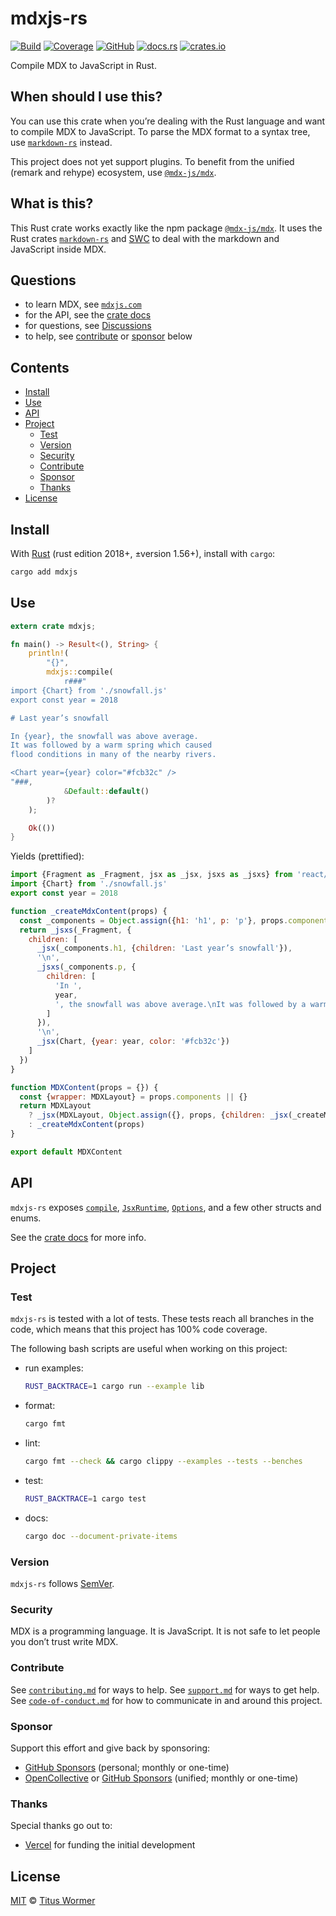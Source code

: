 # mdxjs-rs

[![Build][build-badge]][build]
[![Coverage][coverage-badge]][coverage]
[![GitHub][repo-badge]][repo]
[![docs.rs][docs-badge]][docs]
[![crates.io][crate-badge]][crate]

Compile MDX to JavaScript in Rust.

## When should I use this?

You can use this crate when you’re dealing with the Rust language and want
to compile MDX to JavaScript.
To parse the MDX format to a syntax tree, use [`markdown-rs`][markdown-rs] instead.

This project does not yet support plugins.
To benefit from the unified (remark and rehype) ecosystem, use
[`@mdx-js/mdx`][mdx-js].

## What is this?

This Rust crate works exactly like the npm package [`@mdx-js/mdx`][mdx-js].
It uses the Rust crates [`markdown-rs`][markdown-rs] and [SWC][] to deal with the
markdown and JavaScript inside MDX.

## Questions

*   to learn MDX, see [`mdxjs.com`][mdx-site]
*   for the API, see the [crate docs][docs]
*   for questions, see [Discussions][chat]
*   to help, see [contribute][] or [sponsor][] below

## Contents

*   [Install](#install)
*   [Use](#use)
*   [API](#api)
*   [Project](#project)
    *   [Test](#test)
    *   [Version](#version)
    *   [Security](#security)
    *   [Contribute](#contribute)
    *   [Sponsor](#sponsor)
    *   [Thanks](#thanks)
*   [License](#license)

## Install

With [Rust][] (rust edition 2018+, ±version 1.56+), install with `cargo`:

```sh
cargo add mdxjs
```

## Use

```rs
extern crate mdxjs;

fn main() -> Result<(), String> {
    println!(
        "{}",
        mdxjs::compile(
            r###"
import {Chart} from './snowfall.js'
export const year = 2018

# Last year’s snowfall

In {year}, the snowfall was above average.
It was followed by a warm spring which caused
flood conditions in many of the nearby rivers.

<Chart year={year} color="#fcb32c" />
"###,
            &Default::default()
        )?
    );

    Ok(())
}
```

Yields (prettified):

```javascript
import {Fragment as _Fragment, jsx as _jsx, jsxs as _jsxs} from 'react/jsx-runtime'
import {Chart} from './snowfall.js'
export const year = 2018

function _createMdxContent(props) {
  const _components = Object.assign({h1: 'h1', p: 'p'}, props.components)
  return _jsxs(_Fragment, {
    children: [
      _jsx(_components.h1, {children: 'Last year’s snowfall'}),
      '\n',
      _jsxs(_components.p, {
        children: [
          'In ',
          year,
          ', the snowfall was above average.\nIt was followed by a warm spring which caused\nflood conditions in many of the nearby rivers.'
        ]
      }),
      '\n',
      _jsx(Chart, {year: year, color: '#fcb32c'})
    ]
  })
}

function MDXContent(props = {}) {
  const {wrapper: MDXLayout} = props.components || {}
  return MDXLayout
    ? _jsx(MDXLayout, Object.assign({}, props, {children: _jsx(_createMdxContent, props)}))
    : _createMdxContent(props)
}

export default MDXContent
```

## API

`mdxjs-rs` exposes
[`compile`](https://docs.rs/mdxjs/latest/mdxjs/fn.compile.html),
[`JsxRuntime`](https://docs.rs/mdxjs/latest/mdxjs/enum.JsxRuntime.html),
[`Options`](https://docs.rs/mdxjs/latest/mdxjs/struct.Options.html),
and a few other structs and enums.

See the [crate docs][docs] for more info.

## Project

### Test

`mdxjs-rs` is tested with a lot of tests.
These tests reach all branches in the code, which means that this project has
100% code coverage.

The following bash scripts are useful when working on this project:

*   run examples:
    ```sh
    RUST_BACKTRACE=1 cargo run --example lib
    ```
*   format:
    ```sh
    cargo fmt
    ```
*   lint:
    ```sh
    cargo fmt --check && cargo clippy --examples --tests --benches
    ```
*   test:
    ```sh
    RUST_BACKTRACE=1 cargo test
    ```
*   docs:
    ```sh
    cargo doc --document-private-items
    ```

### Version

`mdxjs-rs` follows [SemVer](https://semver.org).

### Security

MDX is a programming language.
It is JavaScript.
It is not safe to let people you don’t trust write MDX.

### Contribute

See [`contributing.md`][contributing] for ways to help.
See [`support.md`][support] for ways to get help.
See [`code-of-conduct.md`][coc] for how to communicate in and around this
project.

### Sponsor

Support this effort and give back by sponsoring:

*   [GitHub Sponsors](https://github.com/sponsors/wooorm)
    (personal; monthly or one-time)
*   [OpenCollective](https://opencollective.com/unified) or
    [GitHub Sponsors](https://github.com/sponsors/unifiedjs)
    (unified; monthly or one-time)

### Thanks

Special thanks go out to:

*   [Vercel][] for funding the initial development

## License

[MIT][license] © [Titus Wormer][author]

[build-badge]: https://github.com/wooorm/mdxjs-rs/workflows/main/badge.svg

[build]: https://github.com/wooorm/mdxjs-rs/actions

[coverage-badge]: https://img.shields.io/codecov/c/github/wooorm/mdxjs-rs.svg

[coverage]: https://codecov.io/github/wooorm/mdxjs-rs

[repo-badge]: https://img.shields.io/badge/GitHub-wooorm%2Fmdxjs--rs-brightgreen

[repo]: https://github.com/wooorm/mdxjs-rs

[docs-badge]: https://img.shields.io/docsrs/mdxjs

[docs]: https://docs.rs/mdxjs/

[crate-badge]: https://img.shields.io/crates/v/mdxjs

[crate]: https://crates.io/crates/mdxjs/

[chat]: https://github.com/wooorm/mdxjs-rs/discussions

[license]: license

[author]: https://wooorm.com

[mdx-js]: https://mdxjs.com/packages/mdx/

[mdx-site]: https://mdxjs.com

[markdown-rs]: https://github.com/wooorm/markdown-rs

[swc]: https://swc.rs

[rust]: https://www.rust-lang.org

[vercel]: https://vercel.com

[contribute]: #contribute

[sponsor]: #sponsor

[contributing]: .github/contribute.md

[support]: .github/support.md

[coc]: .github/code-of-conduct.md
